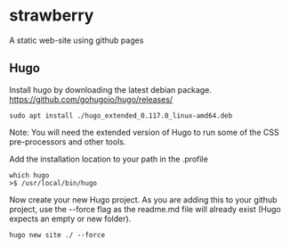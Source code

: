 # strawberry
A static web-site using github pages

## Hugo 
Install hugo by downloading the latest debian package.  
https://github.com/gohugoio/hugo/releases/

```
sudo apt install ./hugo_extended_0.117.0_linux-amd64.deb
```
Note: You will need the extended version of Hugo to run some of the CSS pre-processors and other tools.  

Add the installation location to your path in the .profile   
```
which hugo
>$ /usr/local/bin/hugo
```

Now create your new Hugo project.  As you are adding this to your github project, use the --force flag as the readme.md file will already exist (Hugo expects an empty or new folder).  
```
hugo new site ./ --force
```
